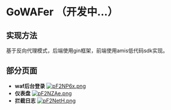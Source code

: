 # GoWAFer （开发中...）

## 实现方法

基于反向代理模式，后端使用gin框架，前端使用amis低代码sdk实现。

## 部分页面

- **waf后台登录**
  [![pF2NP6x.png](https://s21.ax1x.com/2024/03/16/pF2NP6x.png)](https://imgse.com/i/pF2NP6x)
- **仪表盘**
  [![pF2NZAe.png](https://s21.ax1x.com/2024/03/16/pF2NZAe.png)](https://imgse.com/i/pF2NZAe)
- **拦截日志**
  [![pF2NetH.png](https://s21.ax1x.com/2024/03/16/pF2NetH.png)](https://imgse.com/i/pF2NetH)